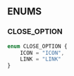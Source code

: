 ## ENUMS

### CLOSE_OPTION

```typescript
enum CLOSE_OPTION {
    ICON = "ICON",
    LINK = "LINK"
}
```